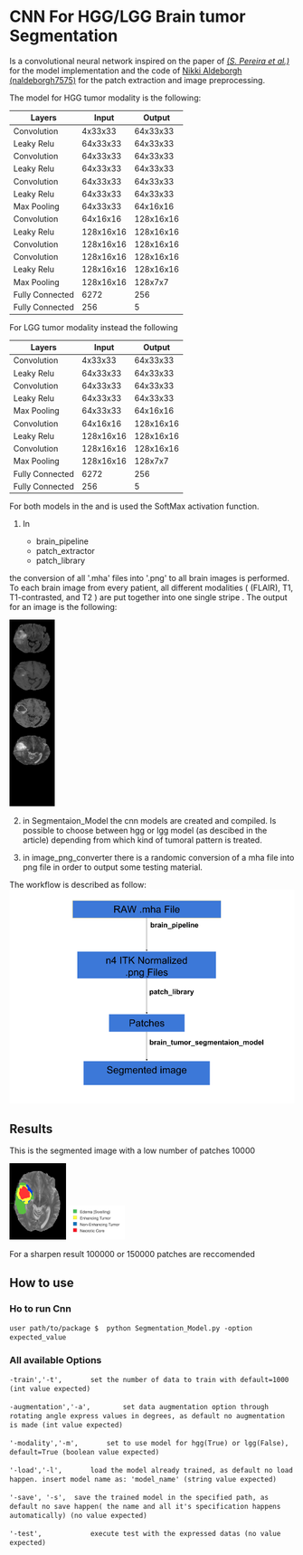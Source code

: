# CNN For HGG/LGG Brain tumor Segmentation

Is a convolutional neural network inspired on the paper of *[ (S. Pereira et al.)]( http://ieeexplore.ieee.org/stamp/stamp.jsp?tp=&arnumber=7426413&isnumber=7463083)*  for the model implementation and the code of [Nikki Aldeborgh
(naldeborgh7575)](https://github.com/naldeborgh7575/brain_segmentation) for the patch extraction and image preprocessing.


The model for HGG tumor modality is the following:

| Layers      | Input           | Output |
| --- |---|---|
| Convolution | 4x33x33 | 64x33x33 |
|Leaky Relu| 64x33x33 | 64x33x33 |
| Convolution  | 64x33x33| 64x33x33|
|Leaky Relu| 64x33x33 | 64x33x33 |
| Convolution  | 64x33x33| 64x33x33|
|Leaky Relu| 64x33x33 | 64x33x33 |
|Max Pooling|  64x33x33| 64x16x16 |
| Convolution  | 64x16x16| 128x16x16|
|Leaky Relu | 128x16x16| 128x16x16|
| Convolution  | 128x16x16| 128x16x16|
| Convolution  | 128x16x16| 128x16x16|
|Leaky Relu | 128x16x16| 128x16x16|
|Max Pooling| 128x16x16| 128x7x7|
|Fully Connected|6272|256|
|Fully Connected|256|5|




 For LGG tumor modality instead the following

| Layers      | Input           | Output |
| --- |---|---|
| Convolution | 4x33x33 | 64x33x33 |
|Leaky Relu| 64x33x33 | 64x33x33 |
| Convolution  | 64x33x33| 64x33x33|
|Leaky Relu| 64x33x33 | 64x33x33 |
|Max Pooling|  64x33x33| 64x16x16 |
| Convolution  | 64x16x16| 128x16x16|
|Leaky Relu| 128x16x16| 128x16x16|
| Convolution  | 128x16x16| 128x16x16|
|Max Pooling| 128x16x16| 128x7x7|
|Fully Connected|6272|256|
|Fully Connected|256|5|


For both models in the and is used the SoftMax activation function.

1. In 

	- brain_pipeline
	- patch_extractor
	- patch_library

 the conversion of all '.mha'  files into '.png'  to all brain images is performed. To each brain image from every patient, all different modalities ( (FLAIR), T1, T1-contrasted, and T2 )   are put together into one  single stripe .  The output for an image is the following:
 
 
<img src="readme/1.png" width="80" height="330" >


 

2.  in Segmentaion_Model the cnn models are created and compiled. Is possible to choose between hgg or lgg model (as descibed in the article) depending from which kind of tumoral pattern is treated.

3.  in image_png_converter there is a randomic conversion of a mha file into png file in order to output some testing material.

The workflow is described as follow:
<img src="readme/Brain Tumor Segmentation Pipeline.png">


## Results 
This is the segmented image with a low number of patches 10000

<img src="readme/result0_10000.png " width="100">
<img src="readme/color_code.png " width="100">

For a sharpen result 100000 or 150000 patches are reccomended 


## How to use

### Ho to run Cnn

	user path/to/package $	python Segmentation_Model.py -option expected_value


### All available Options
	
	-train','-t',		set the number of data to train with default=1000 (int value expected)
                        
	-augmentation','-a',		set data augmentation option through rotating angle express values in degrees, as default no augmentation is made (int value expected)
	
	'-modality','-m',		set to use model for hgg(True) or lgg(False), default=True (boolean value expected)
                        
	'-load','-l',		load the model already trained, as default no load happen. insert model name as: 'model_name' (string value expected)
	
	'-save', '-s',	save the trained model in the specified path, as  default no save happen( the name and all it's specification happens automatically) (no value expected)
	
	'-test',			execute test with the expressed datas (no value expected)